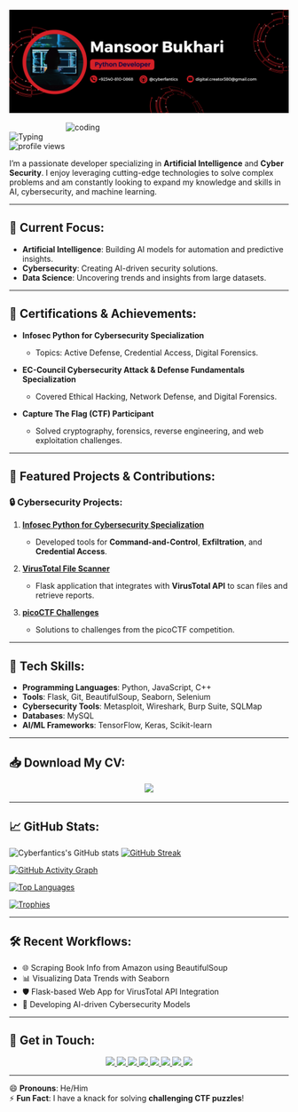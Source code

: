 <!-- Banner Image -->
![Welcome Banner](./assets/banner.png)

<!-- GIF Image -->
<img align="center" alt="coding" width="300" src="https://media.giphy.com/media/hv13U4h8Y7hEdCQ0Ik/giphy.gif" style="display: block; margin: 0 auto;">

<!-- Typing SVG -->
<img align="right" alt="Typing" width="700" src="https://readme-typing-svg.demolab.com?font=Roboto+Slab&weight=500&size=25&duration=4000&pause=500&color=32CD32&center=false&vCenter=true&width=700&height=55&lines=👋+Hey%2C+I'm+Syed+Mansoor+ul+Hassan+Bukhari;💻+Passionate+Developer+in;🧠+AI%2C+Cybersecurity+%26+Machine+Learning;🎓+Certified+in+AI%2C+Machine+Learning+%26+Deep+Learning;🏆+from+NAVTTC;🔧+Creating+Innovative+Solutions;🌍+to+Real-World+Problems;🤝+Let's+Connect+and+Collaborate+!">

<p align="left"> <img src="https://komarev.com/ghpvc/?username=cyberfantics&abbreviated=true&base=1957800&style=for-the-badge" alt="profile views" /> </p>

<p align="left">I’m a passionate developer specializing in <strong>Artificial Intelligence</strong> and <strong>Cyber Security</strong>. I enjoy leveraging cutting-edge technologies to solve complex problems and am constantly looking to expand my knowledge and skills in AI, cybersecurity, and machine learning.</p>

---

## 🌱 Current Focus:
- **Artificial Intelligence**: Building AI models for automation and predictive insights.
- **Cybersecurity**: Creating AI-driven security solutions.
- **Data Science**: Uncovering trends and insights from large datasets.

---

## 📜 Certifications & Achievements:
- **Infosec Python for Cybersecurity Specialization**  
  - Topics: Active Defense, Credential Access, Digital Forensics.
  
- **EC-Council Cybersecurity Attack & Defense Fundamentals Specialization**  
  - Covered Ethical Hacking, Network Defense, and Digital Forensics.
  
- **Capture The Flag (CTF) Participant**  
  - Solved cryptography, forensics, reverse engineering, and web exploitation challenges.

---

## 💼 Featured Projects & Contributions:

### 🔒 **Cybersecurity Projects**:
1. **[Infosec Python for Cybersecurity Specialization](https://github.com/cyberfantics/python-for-cybersecurity)**  
   - Developed tools for **Command-and-Control**, **Exfiltration**, and **Credential Access**.

2. **[VirusTotal File Scanner](https://github.com/cyberfantics/virus-total-scanner)**  
   - Flask application that integrates with **VirusTotal API** to scan files and retrieve reports.

3. **[picoCTF Challenges](https://github.com/cyberfantics/picoCTF-challenges)**  
   - Solutions to challenges from the picoCTF competition.

---

## 🔧 Tech Skills:
- **Programming Languages**: Python, JavaScript, C++
- **Tools**: Flask, Git, BeautifulSoup, Seaborn, Selenium
- **Cybersecurity Tools**: Metasploit, Wireshark, Burp Suite, SQLMap
- **Databases**: MySQL
- **AI/ML Frameworks**: TensorFlow, Keras, Scikit-learn

---

## 📥 Download My CV:

<div align="center">
  <a href="./assets/CV.pdf" download="CV.pdf">
    <img src="https://img.shields.io/badge/Download%20CV-Click%20Here-brightgreen?style=for-the-badge&logo=github">
  </a>
</div>

---

## 📈 GitHub Stats:

![Cyberfantics's GitHub stats](https://github-readme-stats.vercel.app/api?username=cyberfantics&show_icons=true&theme=radical) 
[![GitHub Streak](https://github-readme-streak-stats.herokuapp.com/?user=cyberfantics&theme=radical)](https://git.io/streak-stats)

[![GitHub Activity Graph](https://github-readme-activity-graph.vercel.app/graph?username=cyberfantics&theme=react-dark&bg_color=20232a)](https://github.com/Ashutosh00710/github-readme-activity-graph)

[![Top Languages](https://github-readme-stats.vercel.app/api/top-langs/?username=cyberfantics&layout=compact&theme=radical)](https://github.com/anuraghazra/github-readme-stats)

[![Trophies](https://github-profile-trophy.vercel.app/?username=cyberfantics&theme=radical&no-frame=true&column=7)](https://github.com/ryo-ma/github-profile-trophy)

---

## 🛠 Recent Workflows:
- 🌐 Scraping Book Info from Amazon using BeautifulSoup
- 📊 Visualizing Data Trends with Seaborn
- 🛡️ Flask-based Web App for VirusTotal API Integration
- 🔐 Developing AI-driven Cybersecurity Models

---

## 🤝 Get in Touch:

<div align="center">
  <a href="https://www.linkedin.com/in/mansoor-bukhari-77549a264/">
    <img src="https://img.shields.io/badge/LinkedIn-Connect%20with%20me-blue?style=for-the-badge&logo=linkedin">
  </a>
  <a href="mailto:digital.creator380@gmail.com">
    <img src="https://img.shields.io/badge/Email-Send%20Me%20an%20Email-red?style=for-the-badge&logo=gmail">
  </a>
  <a href="https://www.kaggle.com/mansoorbukhari">
    <img src="https://img.shields.io/badge/Kaggle-Check%20my%20Profile-green?style=for-the-badge&logo=kaggle">
  </a>
  <a href="https://www.facebook.com/mansoorbukhari860?mibextid=ZbWKwL">
    <img src="https://img.shields.io/badge/Facebook-Follow%20me%20on%20Facebook-3b5998?style=for-the-badge&logo=facebook">
  </a>
  <a href="https://wa.me/923408100868">
    <img src="https://img.shields.io/badge/WhatsApp-Chat%20with%20me-25D366?style=for-the-badge&logo=whatsapp">
  </a>
  <a href="https://www.hackerrank.com/profile/salfihacker">
    <img src="https://img.shields.io/badge/HackerRank-Check%20my%20Profile-brightgreen?style=for-the-badge&logo=hackerrank">
  </a>
  <a href="https://leetcode.com/u/salfihacker/">
    <img src="https://img.shields.io/badge/LeetCode-Check%20my%20Profile-yellow?style=for-the-badge&logo=leetcode">
  </a>
  <a href="https://instagram.com/cyberfantics">
    <img src="https://img.shields.io/badge/Instagram-Follow%20me%20on%20Instagram-pink?style=for-the-badge&logo=instagram">
  </a>
</div>

---

😄 **Pronouns**: He/Him  
⚡ **Fun Fact**: I have a knack for solving **challenging CTF puzzles**!
